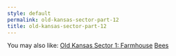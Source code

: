 ```yaml
---
style: default
permalink: old-kansas-sector-part-12
title: old-kansas-sector-part-12
---
```

You may also like:
[Old Kansas Sector 1: Farmhouse](http://scp-wiki.net/old-kansas-sector)
[Bees](http://scp-wiki.net/bees)